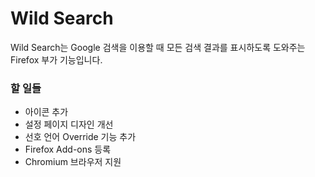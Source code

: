 # Wild Search
Wild Search는 Google 검색을 이용할 때 모든 검색 결과를 표시하도록 도와주는 Firefox 부가 기능입니다.

### 할 일들
- 아이콘 추가
- 설정 페이지 디자인 개선
- 선호 언어 Override 기능 추가
- Firefox Add-ons 등록
- Chromium 브라우저 지원

